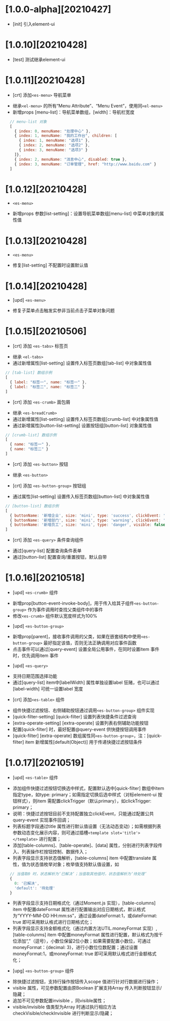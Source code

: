
# [1.0.0-alpha][20210427]

- [init] 引入element-ui

# [1.0.10][20210428]

- [test] 测试继承element-ui

# [1.0.11][20210428]
+ [crt] 添加`<es-menu>` 导航菜单
- 继承`<el-menu>` 的所有“Menu Attribute”、“Menu Event”，使用同`<el-menu>`
- 新增props [menu-list]：导航菜单数组，[width]：导航栏宽度
```javascript
  // menu-list 对象
  [
    { index: 0, menuName: "处理中心" },
    { index: 1, menuName: "我的工作台", children: [
      { index: 1, menuName: "选项1" },
      { index: 2, menuName: "选项2" },
      { index: 3, menuName: "选项3" }
    ]},
    { index: 2, menuName: "消息中心", disabled: true },
    { index: 3, menuName: "订单管理", href: "http://www.baidu.com" }
  ]
```

# [1.0.12][20210428]
+ `<es-menu>`
- 新增props 参数[list-setting]：设置导航菜单数组[menu-list] 中菜单对象的属性值

# [1.0.13][20210428]
+ `<es-menu>`
- 修复[list-setting] 不配置时设置默认值

# [1.0.14][20210428]
+ [upd] `<es-menu>`
- 修复子菜单点击触发实参非当前点击子菜单对象问题

# [1.0.15][20210506]
+ [crt] 添加 `<es-tabs>` 标签页
- 继承 `<el-tabs>`
- 通过新增属性[list-setting] 设置传入标签页数组[tab-list] 中对象属性值
```javascript
// [tab-list] 数组示例
[
  { label: "标签一", name: "标签一" },
  { label: "标签二", name: "标签二" }
]
```
+ [crt] 添加 `<es-crumb>` 面包屑
- 继承 `<es-breadCrumb>`
- 通过新增属性[list-setting] 设置传入标签页数组[crumb-list] 中对象属性值
- 通过新增属性[button-list-setting] 设置按钮组[button-list] 对象属性值
```javascript
// [crumb-list] 数组示例
[
  { name: "标签一" },
  { name: "标签二" }
]
```
+ [crt] 添加 `<es-button>` 按钮
- 继承 `<es-button>`

+ [crt] 添加 `<es-button-group>` 按钮组
- 通过属性[list-setting] 设置传入标签页数组[button-list] 中对象属性值
```javascript
// [button-list] 数组示例
[
  { buttonName: '新增企业', size: 'mini', type: 'success', clickEvent: 'addCompany' },
  { buttonName: '新增部门', size: 'mini', type: 'warning', clickEvent: 'addDept' },
  { buttonName: '新增员工', size: 'mini', type: 'danger', visible: false }
]
```
+ [crt] 添加 `<es-query>` 条件查询组件
- 通过[query-list] 配置查询条件表单
- 通过[button-list] 配置查询/重置按钮，默认自带


# [1.0.16][20210518]
+ [upd] `<es-crumb>` 组件
- 新增prop[button-event-invoke-body]，用于传入给其子组件`<es-button-group>` 作为事件调用时查找父类组件中的事件
- 修改`<es-crumb>` 组件默认宽度样式为100%

+ [upd] `<es-button-group>`
- 新增prop[parent]，接收事件调用的父类，如果在嵌套结构中使用`<es-button-group>` 最好指定该值，否则无法正确调用对应事件函数
- 点击事件可以通过[query-event] 设置全局公用事件，在同时设置item 事件时，优先调用item 事件

+ [upd] `<es-query>`
- 支持日期范围选择功能
- 通过[query-list] item中[labelWidth] 属性单独设置label 狂赌，也可以通过[label-width] 可统一设置label 宽度

+ [crt] 添加`<es-table>` 组件
- 组件快捷过滤按钮、右侧辅助按钮通过调用`<es-button-group>` 组件实现
- [quick-filter-setting] [quick-filter] 设置列表快捷条件过滤查询
- [extra-operate-setting] [extra-operate] 设置列表右侧辅助功能按钮
- 配置[quick-filter] 时，最好配置@query-event 供快捷按钮调用事件
- [quick-filter] [extra-operate] 数组属性同`<es-button-group>`，注：[quick-filter] item 新增属性[default(Object)] 用于传递快捷过滤按钮条件


# [1.0.17][20210519]
+ [upd] `<es-table>` 组件
- 添加组件快捷过滤按钮切换选中样式，配置默认选中[quick-filter] 数组中item 指定type，如type: primary；如需指定切换后选中样式（对标element-ui 按钮样式），则item 需配置clickTrigger（默认primary），如clickTrigger: primary；
- 说明：快捷过滤按钮目前不支持配置独立clickEvent，只能通过配置公共query-event 实现事件回调；
- 列表标题字段通过title 属性进行默认值设置（无法动态变动）；如需根据列表参数动态变化展示内容，则可通过插槽`<template slot='title'></template>` 进行配置；
- 添加[table-columns]、[table-operate]、[data] 属性，分别进行列表字段传入、列表操作栏按钮控制、数据传入；
- 列表字段显示支持状态值解析，[table-columns] item 中配置translate 属性，值为状态值枚举对象；枚举值支持默认值设置，如
```javascript
  // 当值取0 时，状态解析为‘已解决’；当值取其他值时，状态值解析为‘待处理’
  {
    0: '已解决',
    'default': '待处理'
  }
```
- 列表字段显示支持日期格式化（通过Moment.js 实现），[table-columns] item 中配置dateFormat 属性进行配置输出对应日期格式，默认格式为“YYYY-MM-DD HH:mm:ss”，通过设置dateFormat:1，或dateFormat: true 即可采用默认格式进行日期格式化；
- 列表字段显示支持金额格式化（通过内置方法UTIL.moneyFormat 实现）,[table-colunms] item 中配置moneyFormat 属性进行配置，默认格式为按千位添加“,”（逗号），小数位保留2位小数；如果需要配置小数位，可通过moneyFormat：{decimal: 3}，进行小数位位数配置；通过设置moneyFormat:1，或moneyFormat: true 即可采用默认格式进行金额格式化；

+ [upg] `<es-button-group>` 组件
- 除快捷过滤按钮，支持行操作按钮传入scope 值进行针对行数据进行操作；
- visible 属性，可见参数配置由原Boolean 扩展支持Array 传入判断按钮显示/隐藏；
- 追加不可见参数配置invisible ，同visible属性；
- visible/invisible 值类型为Array 时通过执行相应方法checkVisible/checkInvisible 进行判断显示/隐藏；